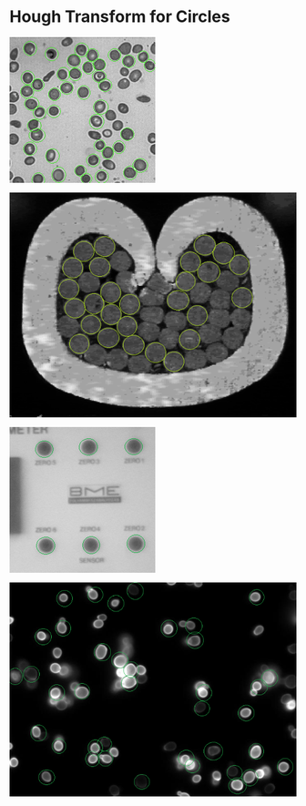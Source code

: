 # Hough Transform for Circles

![plot](https://github.com/SaraFattouh/Hough-Transform-for-Circles/blob/main/Output%20Samples/blood.png)


![plot](https://github.com/SaraFattouh/Hough-Transform-for-Circles/blob/main/Output%20Samples/cable.png)

![plot](https://github.com/SaraFattouh/Hough-Transform-for-Circles/blob/main/Output%20Samples/circles.png)

![plot](https://github.com/SaraFattouh/Hough-Transform-for-Circles/blob/main/Output%20Samples/cells.png)
